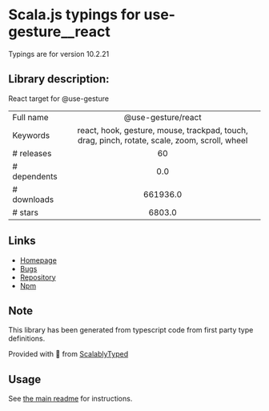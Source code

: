
# Scala.js typings for use-gesture__react

Typings are for version 10.2.21

## Library description:
React target for @use-gesture

|                    |                 |
| ------------------ | :-------------: |
| Full name          | @use-gesture/react |
| Keywords           | react, hook, gesture, mouse, trackpad, touch, drag, pinch, rotate, scale, zoom, scroll, wheel |
| # releases         | 60 |
| # dependents       | 0.0 |
| # downloads        | 661936.0 |
| # stars            | 6803.0 |

## Links
- [Homepage](https://use-gesture.netlify.app)
- [Bugs](https://github.com/pmndrs/use-gesture/issues)
- [Repository](https://github.com/pmndrs/use-gesture)
- [Npm](https://www.npmjs.com/package/%40use-gesture%2Freact)
    


## Note
This library has been generated from typescript code from first party type definitions.

Provided with :purple_heart: from [ScalablyTyped](https://github.com/oyvindberg/ScalablyTyped)

## Usage
See [the main readme](../../readme.md) for instructions.


